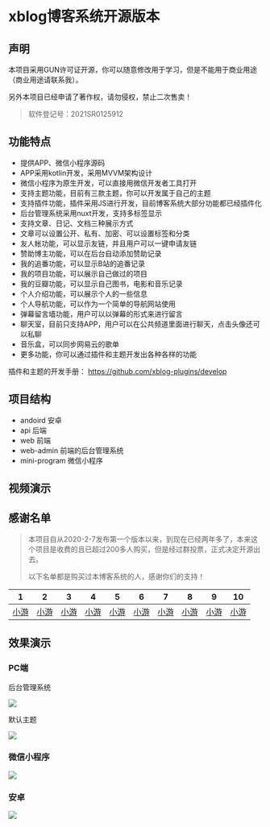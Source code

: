 # xblog博客系统开源版本

## 声明

本项目采用GUN许可证开源，你可以随意修改用于学习，但是不能用于商业用途（商业用途请联系我）。

另外本项目已经申请了著作权，请勿侵权，禁止二次售卖！

> 软件登记号：2021SR0125912

## 功能特点
- 提供APP、微信小程序源码
- APP采用kotlin开发，采用MVVM架构设计
- 微信小程序为原生开发，可以直接用微信开发者工具打开
- 支持主题功能，目前有三款主题，你可以开发属于自己的主题
- 支持插件功能，插件采用JS进行开发，目前博客系统大部分功能都已经插件化
- 后台管理系统采用nuxt开发，支持多标签显示
- 支持文章、日记、文档三种展示方式
- 文章可以设置公开、私有、加密、可以设置标签和分类
- 友人帐功能，可以显示友链，并且用户可以一键申请友链
- 赞助博主功能，可以在后台自动添加赞助记录
- 我的追番功能，可以显示B站的追番记录
- 我的项目功能，可以展示自己做过的项目
- 我的豆瓣功能，可以显示自己图书，电影和音乐记录
- 个人介绍功能，可以展示个人的一些信息
- 个人导航功能，可以作为一个简单的导航网站使用
- 弹幕留言墙功能，用户可以以弹幕的形式来进行留言
- 聊天室，目前只支持APP，用户可以在公共频道里面进行聊天，点击头像还可以私聊
- 音乐盒，可以同步网易云的歌单
- 更多功能，你可以通过插件和主题开发出各种各样的功能

插件和主题的开发手册： https://github.com/xblog-plugins/develop

## 项目结构

- andoird 安卓
- api 后端
- web 前端
- web-admin 前端的后台管理系统
- mini-program 微信小程序

## 视频演示

## 感谢名单

> 本项目自从2020-2-7发布第一个版本以来，到现在已经两年多了，本来这个项目是收费的且已超过200多人购买，但是经过群投票，正式决定开源出去。
> 
> 以下名单都是购买过本博客系统的人，感谢你们的支持！

|1|2|3|4|5|6|7|8|9|10|
|----|----|----|----|----|----|----|----|----|----|
| [小游](https://xiaoyou66.com/)  | [小游](https://xiaoyou66.com/) | [小游](https://xiaoyou66.com/) |[小游](https://xiaoyou66.com/) |[小游](https://xiaoyou66.com/) |[小游](https://xiaoyou66.com/) |[小游](https://xiaoyou66.com/) |[小游](https://xiaoyou66.com/) |[小游](https://xiaoyou66.com/) |[小游](https://xiaoyou66.com/) |



## 效果演示
### PC端
后台管理系统

![](images/img2.jpg)

默认主题

![](images/img3.jpg)

### 微信小程序

![](images/img5.jpg)

### 安卓

![](images/img4.jpg)